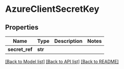 # AzureClientSecretKey

## Properties
Name | Type | Description | Notes
------------ | ------------- | ------------- | -------------
**secret_ref** | **str** |  | 

[[Back to Model list]](../README.md#documentation-for-models) [[Back to API list]](../README.md#documentation-for-api-endpoints) [[Back to README]](../README.md)

